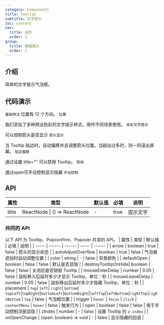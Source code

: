 ```yaml
---
category: Components
title: tooltip
subtitle: 文字提示
toc: content
nav:
  title: 组件
  order: 1
group:
  title: 数据展示
  order: 3
---
```


## 介绍

简单的文字提示气泡框。

## 代码演示

<code src="./demo/base.tsx">基础用法</code>
位置有 12 个方向。
<code src="./demo/placement.tsx">位置</code>

我们添加了多种预设色彩的文字提示样式，用作不同场景使用。
<code src="./demo/color.tsx">多彩文字提示</code>

可以控制箭头是否显示
<code src="./demo/arrow.tsx">箭头显示</code>

当 Tooltip 贴边时，自动偏移并且调整箭头位置。当超出过多时，则一同滚出屏幕。
<code src="./demo/shift.tsx" iframe="250">贴边偏移</code>

通过设置 title="" 可以禁用 Tooltip。
<code src="./demo/disabled.tsx">禁用</code>

通过open可手动控制显示隐藏
<code src="./demo/handle.tsx">手动控制</code>

## API

| 属性  | 类型                         | 默认值 | 必填 | 说明     |
| ----- | ---------------------------- | ------ | ---- | -------- |
| title | ReactNode \| () => ReactNode | -      | true | 提示文字 |

### 共同的 API

以下 API 为 Tooltip、Popconfirm、Popover 共享的 API。
| 属性 | 类型 | 默认值 | 必填 | 说明 |
| ----- | ------ | ------ | ----- | ------ |
| arrow | boolean | true | false | 箭头的显示状态 |
| autoAdjustOverflow | boolean | true | false | 气泡被遮挡时自动调整位置 |
| color | string | - | false | 背景颜色 |
| defaultOpen | boolean | false | false | 默认是否显隐 |
| destroyTooltipOnHide| boolean | false | false | 关闭后是否销毁 Tooltip |
| mouseEnterDelay | number | 0.05 | false | 鼠标移入后延时多少才显示 Tooltip，单位：秒 |
| mouseLeaveDelay | number | 0.05 | false | 鼠标移出后延时多少才隐藏 Tooltip，单位：秒 |
| placement | `top`\| `left`\| `right`\| `bottom`\| `topLeft`\|`topRight`\|`bottomLeft`\|`bottomRight`\|`leftTop`\|`leftBottom`\|`rightTop`\|`rightBottom` | `top` | false | 气泡框位置 |
| trigger | `hover` \| `focus` \| `click` \| `contextMenu` | `hover` | false | 触发行为 |
| open | boolean | false | false | 用于手动控制浮层显隐 |
| zIndex | number | - | false | 设置 Tooltip 的 `z-index` |
| onOpenChange | (open: boolean) => void | - | false | 显示隐藏的回调 |
